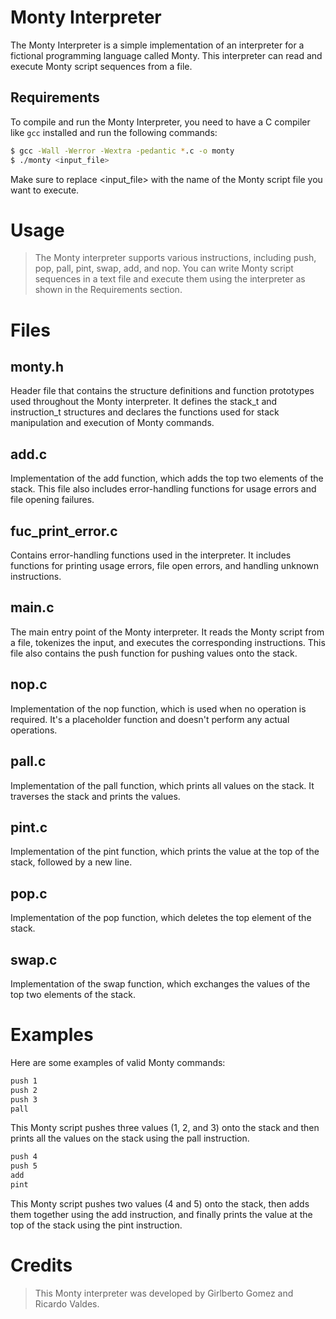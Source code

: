 # Monty Interpreter

The Monty Interpreter is a simple implementation of an interpreter for a fictional programming language called Monty. This interpreter can read and execute Monty script sequences from a file.

## Requirements

To compile and run the Monty Interpreter, you need to have a C compiler like `gcc` installed and run the following commands:

```bash
$ gcc -Wall -Werror -Wextra -pedantic *.c -o monty
$ ./monty <input_file>
```
Make sure to replace <input_file> with the name of the Monty script file you want to execute.

# Usage
> The Monty interpreter supports various instructions, including push, pop, pall, pint, swap, add, and nop. You can write Monty script sequences in a text file and execute them using the interpreter as shown in the Requirements section.

# Files

## monty.h
Header file that contains the structure definitions and function prototypes used throughout the Monty interpreter. It defines the stack_t and instruction_t structures and declares the functions used for stack manipulation and execution of Monty commands.

## add.c
Implementation of the add function, which adds the top two elements of the stack. This file also includes error-handling functions for usage errors and file opening failures.

## fuc_print_error.c
Contains error-handling functions used in the interpreter. It includes functions for printing usage errors, file open errors, and handling unknown instructions.

## main.c
The main entry point of the Monty interpreter. It reads the Monty script from a file, tokenizes the input, and executes the corresponding instructions. This file also contains the push function for pushing values onto the stack.

## nop.c
Implementation of the nop function, which is used when no operation is required. It's a placeholder function and doesn't perform any actual operations.

## pall.c
Implementation of the pall function, which prints all values on the stack. It traverses the stack and prints the values.

## pint.c
Implementation of the pint function, which prints the value at the top of the stack, followed by a new line.

## pop.c
Implementation of the pop function, which deletes the top element of the stack.

## swap.c
Implementation of the swap function, which exchanges the values of the top two elements of the stack.

# Examples
Here are some examples of valid Monty commands:

```bash
push 1
push 2
push 3
pall
```
This Monty script pushes three values (1, 2, and 3) onto the stack and then prints all the values on the stack using the pall instruction.
```bash
push 4
push 5
add
pint
```
This Monty script pushes two values (4 and 5) onto the stack, then adds them together using the add instruction, and finally prints the value at the top of the stack using the pint instruction.
# Credits
> This Monty interpreter was developed by Girlberto Gomez and Ricardo Valdes.
